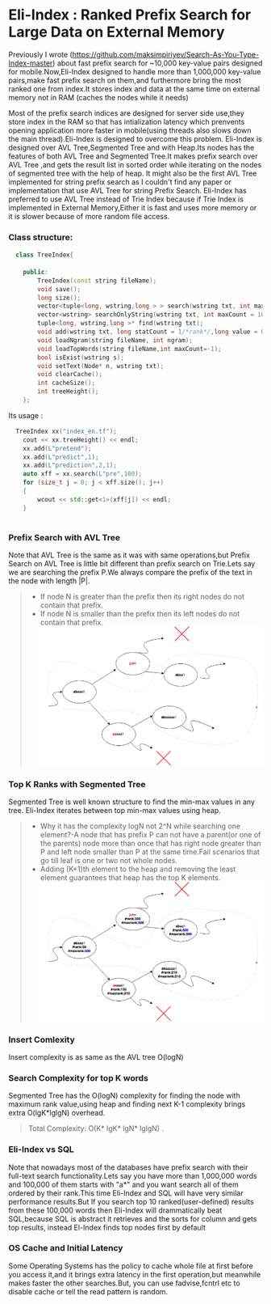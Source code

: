 # Eli-Index : Ranked Prefix Search for Large Data on External Memory
Previously I wrote (https://github.com/maksimpiriyev/Search-As-You-Type-Index-master) about fast prefix search for ~10,000 key-value pairs designed for mobile.Now,Eli-Index designed to handle more than 1,000,000 key-value pairs,make fast prefix search on them,and furthermore bring the most ranked one from index.It stores index and data at the same time on external memory not in RAM (caches the nodes while it needs)


Most of the prefix search indices are designed for server side use,they store index in the RAM so that has intialization latency which prenvents opening application more faster in mobile(using threads also slows down the main thread).Eli-Index is designed to overcome this problem.
Eli-Index is designed over AVL Tree,Segmented Tree and with Heap.Its nodes has the features of both AVL Tree and Segmented Tree.It makes prefix search over AVL Tree ,and gets the result list in sorted order while iterating on the nodes of segmented tree with the help of heap.  It might also be the first AVL Tree implemented for string prefix search as I couldn't find any paper or implementation that use AVL Tree for string Prefix Search. Eli-Index has preferred to use AVL Tree instead of Trie Index because if Trie Index is implemented in External Memory,Either it is fast and uses more memory or it is slower because of more random file access.

### Class structure:
```c++
  class TreeIndex{
	
	public:
		TreeIndex(const string fileName);
		void save();
		long size();
		vector<tuple<long, wstring,long > > search(wstring txt, int maxCount = 100);
		vector<wstring> searchOnlyString(wstring txt, int maxCount = 100);
		tuple<long, wstring,long >* find(wstring txt);
		void add(wstring txt, long statCount = 1/*rank*/,long value = 0);
		void loadNgram(string fileName, int ngram);
		void loadTopWords(string fileName,int maxCount=-1);
		bool isExist(wstring s);
		void setText(Node* n, wstring txt);
		void clearCache();
		int cacheSize();
		int treeHeight();
	};
```
Its usage :
```c++
  TreeIndex xx("index_en.tf");
	cout << xx.treeHeight() << endl;
	xx.add(L"pretend");
	xx.add(L"predict",1);
	xx.add(L"prediction",2,1);
	auto xff = xx.search(L"pre",100);
	for (size_t j = 0; j < xff.size(); j++)
	{
		wcout << std::get<1>(xff[j]) << endl;
	}
	
```

### Prefix Search with AVL Tree
Note that AVL Tree is the same as it was with same operations,but Prefix Search on AVL Tree is little bit different than prefix search on Trie.Lets say we are searching the prefix P.We always compare the prefix of the text in the node with length |P|.

> * If node N is greater than the prefix then its right nodes do not contain that prefix. <br/>
> * If node N is smaller than the prefix then its left nodes do not contain that prefix.
![alt tag](https://raw.githubusercontent.com/maksimpiriyev/Eli-Index/master/treesearch.png)


### Top K Ranks with Segmented Tree
Segmented Tree is well known structure to find the min-max values in any tree. Eli-Index iterates between top min-max values using heap.
> * Why it has the complexity logN not 2^N while searching one element?-A node that has prefix P can not have a parent(or one of the parents) node more than once that has right node greater than P and left node smaller than P at the same time.Fail scenarios that go till leaf is one or two not whole nodes.<br/>
> * Adding (K+1)th element to the heap and removing the least element guarantees that heap has  the top K elements.
![alt tag](https://raw.githubusercontent.com/maksimpiriyev/Eli-Index/master/noderank.png)

### Insert Comlexity
Insert complexity is as same as the AVL tree O(logN)

### Search Complexity for top K words
Segmented Tree has the O(logN) complexity for finding the node with maximum rank value,using heap and finding next K-1 complexity brings extra O(lgK*lglgN) overhead.
> Total Complexity: O(K* lgK* lgN* lglgN) .


### Eli-Index vs SQL
Note that nowadays most of the databases have prefix search with their full-text search functionality.Lets say you have more than 1,000,000 words and 100,000 of them starts with "a*" and you want search all of them ordered by their rank.This time Eli-Index and SQL will have very similar performance results.But If you search top 10 ranked(user-defined) results from these 100,000 words then Eli-Index will drammatically beat SQL,because SQL is abstract it retrieves and the sorts for column and gets top results, instead El-Index finds top nodes first by default

### OS Cache and Initial Latency
Some  Operating Systems has the policy to cache whole file at first before you access it,and it brings extra latency in the first operation,but meanwhile makes faster the other searches.But, you can use fadvise,fcntrl etc to disable cache or tell the read pattern is random.

